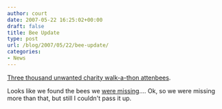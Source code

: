 ```yaml
---
author: court
date: 2007-05-22 16:25:02+00:00
draft: false
title: Bee Update
type: post
url: /blog/2007/05/22/bee-update/
categories:
- News
---
```


[Three thousand unwanted charity walk-a-thon attenbees](http://www.cnn.com/2007/US/05/21/bees.fundraiser.ap/index.html?eref=rss_topstories).

Looks like we found the bees we [were missing](http://www.vallentyne.com/blog/2007/04/17/can-you-feed-me-now-ok-can-you-feed-me-now/).... Ok, so we were missing more than that, but still I couldn't pass it up.
